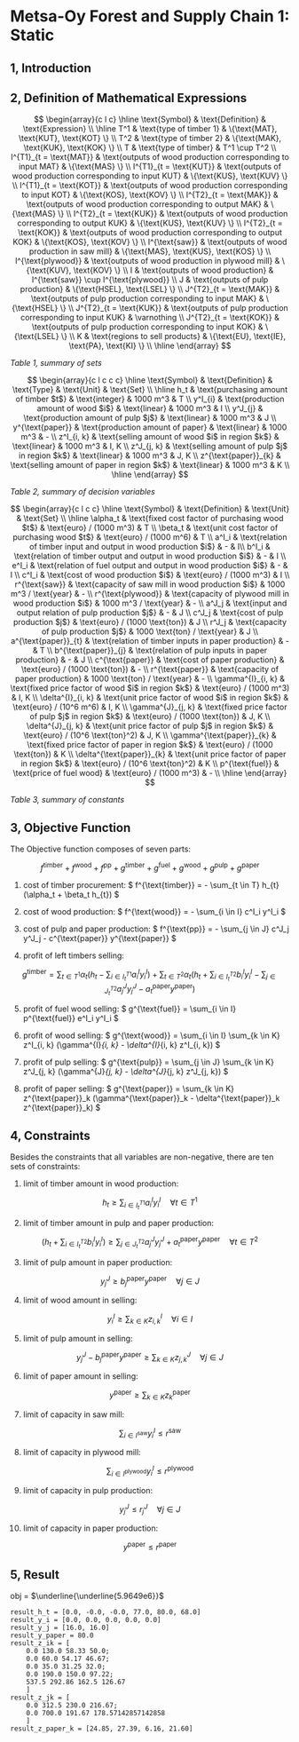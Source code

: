
# Metsa-Oy Forest and Supply Chain 1: Static

## 1, Introduction

## 2, Definition of Mathematical Expressions

$$
\begin{array}{c l c}
	  \hline
	  \text{Symbol} & \text{Definition} & \text{Expression} \\
	  \hline
	  T^1 & \text{type of timber 1} & \{\text{MAT}, \text{KUT}, \text{KOT} \} \\
	  T^2 & \text{type of timber 2} & \{\text{MAK}, \text{KUK}, \text{KOK} \} \\
		T & \text{type of timber} & T^1 \cup T^2 \\
		I^{T1}_{t = \text{MAT}} & \text{outputs of wood production corresponding to input MAT} & \{\text{MAS} \} \\
		I^{T1}_{t = \text{KUT}} & \text{outputs of wood production corresponding to input KUT} & \{\text{KUS}, \text{KUV} \} \\
		I^{T1}_{t = \text{KOT}} & \text{outputs of wood production corresponding to input KOT} & \{\text{KOS}, \text{KOV} \} \\
		I^{T2}_{t = \text{MAK}} & \text{outputs of wood production corresponding to output MAK} & \{\text{MAS} \} \\
		I^{T2}_{t = \text{KUK}} & \text{outputs of wood production corresponding to output KUK} & \{\text{KUS}, \text{KUV} \} \\
		I^{T2}_{t = \text{KOK}} & \text{outputs of wood production corresponding to output KOK} & \{\text{KOS}, \text{KOV} \} \\
	  I^{\text{saw}} & \text{outputs of wood production in saw mill} & \{\text{MAS}, \text{KUS}, \text{KOS} \} \\
	  I^{\text{plywood}} & \text{outputs of wood production in plywood mill} & \{\text{KUV}, \text{KOV} \} \\
		I & \text{outputs of wood production} & I^{\text{saw}} \cup I^{\text{plywood}} \\
		J & \text{outputs of pulp production} & \{\text{HSEL}, \text{LSEL} \} \\
		J^{T2}_{t = \text{MAK}} & \text{outputs of pulp production corresponding to input MAK} & \{\text{HSEL} \} \\
		J^{T2}_{t = \text{KUK}} & \text{outputs of pulp production corresponding to input KUK} & \varnothing \\
		J^{T2}_{t = \text{KOK}} & \text{outputs of pulp production corresponding to input KOK} & \{\text{LSEL} \} \\
		K & \text{regions to sell products} & \{\text{EU}, \text{IE}, \text{PA}, \text{KI} \} \\
	  \hline
\end{array}
$$

_Table 1, summary of sets_

$$
\begin{array}{c l c c c}
		\hline
		\text{Symbol} & \text{Definition} & \text{Type} & \text{Unit} & \text{Set} \\
		\hline
		h_t & \text{purchasing amount of timber $t$} & \text{integer} & 1000 m^3 & T \\
		y^I_{i} & \text{production amount of wood $i$} & \text{linear} & 1000 m^3 & I \\
		y^J_{j} & \text{production amount of pulp $j$} & \text{linear} & 1000 m^3 & J \\
		y^{\text{paper}} & \text{production amount of paper} & \text{linear} & 1000 m^3 & - \\
		z^I_{i, k} & \text{selling amount of wood $i$ in region $k$} & \text{linear} & 1000 m^3 & I, K \\
		z^J_{j, k} & \text{selling amount of pulp $j$ in region $k$} & \text{linear} & 1000 m^3 & J, K \\
		z^{\text{paper}}_{k} & \text{selling amount of paper in region $k$} & \text{linear} & 1000 m^3 & K \\
		\hline
\end{array}
$$

_Table 2, summary of decision variables_

$$
\begin{array}{c l c c}
		\hline
		\text{Symbol} & \text{Definition} & \text{Unit} & \text{Set} \\
		\hline
		\alpha_t & \text{fixed cost factor of purchasing wood $t$} & \text{euro} / (1000 m^3) & T \\
		\beta_t & \text{unit cost factor of purchasing wood $t$} & \text{euro} / (1000 m^6) & T \\
		a^I_i & \text{relation of timber input and output in wood production $i$} & - & I\\
		b^I_i & \text{relation of timber output and output in wood production $i$} & - & I \\
		e^I_i & \text{relation of fuel output and output in wood production $i$} & - & I \\
		c^I_i & \text{cost of wood production $i$} & \text{euro} / (1000 m^3) & I \\
		r^{\text{saw}} & \text{capacity of saw mill in wood production $i$} & 1000 m^3 / \text{year} & - \\
		r^{\text{plywood}} & \text{capacity of plywood mill in wood production $i$} & 1000 m^3 / \text{year} & - \\
		a^J_j & \text{input and output relation of pulp production $j$} & - & J \\
		c^J_j & \text{cost of pulp production $j$} & \text{euro} / (1000 \text{ton}) & J \\
		r^J_j & \text{capacity of pulp production $j$} & 1000 \text{ton} / \text{year} & J \\
		a^{\text{paper}}_{t} & \text{relation of timber inputs in paper production} & - & T \\
		b^{\text{paper}}_{j} & \text{relation of pulp inputs in paper production} & - & J \\
		c^{\text{paper}} & \text{cost of paper production} & \text{euro} / (1000 \text{ton}) & - \\
		r^{\text{paper}} & \text{capacity of paper production} & 1000 \text{ton} / \text{year} & - \\
		\gamma^{I}_{i, k} & \text{fixed price factor of wood $i$ in region $k$} & \text{euro} / (1000 m^3) & I, K \\
		\delta^{I}_{i, k} & \text{unit price factor of wood $i$ in region $k$} & \text{euro} / (10^6 m^6) & I, K \\
		\gamma^{J}_{j, k} & \text{fixed price factor of pulp $j$ in region $k$} & \text{euro} / (1000 \text{ton}) & J, K \\
		\delta^{J}_{j, k} & \text{unit price factor of pulp $j$ in region $k$} & \text{euro} / (10^6 \text{ton}^2) & J, K \\
		\gamma^{\text{paper}}_{k} & \text{fixed price factor of paper in region $k$} & \text{euro} / (1000 \text{ton}) & K \\
		\delta^{\text{paper}}_{k} & \text{unit price factor of paper in region $k$} & \text{euro} / (10^6 \text{ton}^2) & K \\
		p^{\text{fuel}} & \text{price of fuel wood} & \text{euro} / (1000 m^3) & - \\
		\hline
\end{array}
$$

_Table 3, summary of constants_

## 3, Objective Function

The Objective function composes of seven parts:

$$
f^{\text{timber}} + f^{\text{wood}} + f^{\text{pp}} + g^{\text{timber}} + g^{\text{fuel}} + g^{\text{wood}} + g^{\text{pulp}} + g^{\text{paper}}
$$

1. cost of timber procurement: $ f^{\text{timber}} = - \sum_{t \in T} h_{t} (\alpha_t + \beta_t h_{t}) $

2. cost of wood production: $ f^{\text{wood}} = - \sum_{i \in I} c^I_i y^I_i $

3. cost of pulp and paper production: $ f^{\text{pp}} = - \sum_{j \in J} c^J_j y^J_j - c^{\text{paper}} y^{\text{paper}} $

4. profit of left timbers selling:

$$
g^{\text{timber}} = \sum_{t \in T^1} \alpha_t \left(h_t - \sum_{i \in I^{T1}_t} a^I_i y^I_i \right) + \sum_{t \in T^2} \alpha_t \left(h_t + \sum_{i \in I^{T2}_t} b^I_i y^I_i - \sum_{j \in J^{T2}_t} a^J_j y^J_j - a^{\text{paper}}_t y^{\text{paper}} \right)
$$

5. profit of fuel wood selling: $ g^{\text{fuel}} = \sum_{i \in I} p^{\text{fuel}} e^I_i y^I_i $

6. profit of wood selling: $ g^{\text{wood}} = \sum_{i \in I} \sum_{k \in K} z^I_{i, k} (\gamma^{I}_{i, k} - \delta^{I}_{i, k} z^I_{i, k}) $

7. profit of pulp selling: $ g^{\text{pulp}} = \sum_{j \in J} \sum_{k \in K} z^J_{j, k} (\gamma^{J}_{j, k} - \delta^{J}_{j, k} z^J_{j, k}) $

8. profit of paper selling: $ g^{\text{paper}} = \sum_{k \in K} z^{\text{paper}}_k (\gamma^{\text{paper}}_k - \delta^{\text{paper}}_k z^{\text{paper}}_k) $

## 4, Constraints

Besides the constraints that all variables are non-negative, there are ten sets of constraints:

1. limit of timber amount in wood production:

$$
h_t \geq \sum_{i \in I^{T1}_t} a^I_i y^I_i \quad \forall t \in T^1
$$

2. limit of timber amount in pulp and paper production:

$$
\left(h_t + \sum_{i \in I^{T2}_t} b^I_i y^I_i \right) \geq \sum_{j \in J^{T2}_t} a^J_j y^J_j + a^{\text{paper}}_t y^{\text{paper}} \quad \forall t \in T^2
$$

3. limit of pulp amount in paper production:

$$
y^J_j \geq b^{\text{paper}}_j y^{\text{paper}} \quad \forall j \in J
$$

4. limit of wood amount in selling:

$$
y^I_i \geq \sum_{k \in K} z^I_{i, k} \quad \forall i \in I
$$

5. limit of pulp amount in selling:

$$
y^J_j - b^{\text{paper}}_j y^{\text{paper}} \geq \sum_{k \in K} z^J_{j, k} \quad \forall j \in J
$$

6. limit of paper amount in selling:

$$
y^{\text{paper}} \geq \sum_{k \in K} z^{\text{paper}}_k
$$

7. limit of capacity in saw mill:

$$
\sum_{i \in I^{\text{saw}}} y^I_i \leq r^{\text{saw}}
$$

8. limit of capacity in plywood mill:

$$
\sum_{i \in I^{\text{plywood}}} y^I_i \leq r^{\text{plywood}}
$$

9. limit of capacity in pulp production:

$$
y^J_j \leq r^J_j \quad \forall j \in J
$$

10. limit of capacity in paper production:

$$
y^{\text{paper}} \leq r^{\text{paper}}
$$

## 5, Result

obj = $\underline{\underline{5.9649e6}}$

```
result_h_t = [0.0, -0.0, -0.0, 77.0, 80.0, 68.0]
result_y_i = [0.0, 0.0, 0.0, 0.0, 0.0]
result_y_j = [16.0, 16.0]
result_y_paper = 80.0
result_z_ik = [
	0.0 130.0 58.33 50.0; 
	0.0 60.0 54.17 46.67;
	0.0 35.0 31.25 32.0;
	0.0 190.0 150.0 97.22;
	537.5 292.86 162.5 126.67
	]
result_z_jk = [
	0.0 312.5 230.0 216.67;
	0.0 700.0 191.67 178.57142857142858
	]
result_z_paper_k = [24.85, 27.39, 6.16, 21.60]
```
